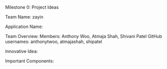 Milestone 0: Project Ideas

Team Name: zayin

Application Name: 

Team Overview: 
  Members: Anthony Woo, Atmaja Shah, Shivani Patel
  GitHub usernames: anthonytwoo, atmajashah, shipatel

Innovative Idea: 

Important Components: 
